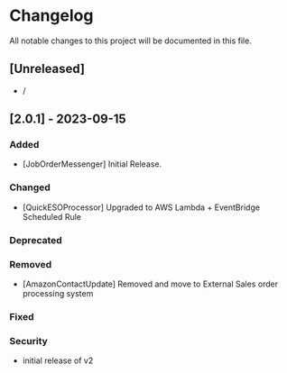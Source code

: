 # Changelog

All notable changes to this project will be documented in this file.

## [Unreleased]

- /

## [2.0.1] - 2023-09-15
### Added

- [JobOrderMessenger] Initial Release. 

### Changed

- [QuickESOProcessor] Upgraded to AWS Lambda + EventBridge Scheduled Rule

### Deprecated

### Removed

- [AmazonContactUpdate] Removed and move to External Sales order processing system

### Fixed

### Security

- initial release of v2

